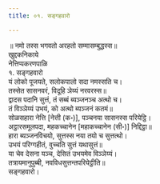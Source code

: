 ```yaml
---
title: ०१. सङ्गहवारो

---
```

॥ नमो तस्स भगवतो अरहतो सम्मासम्बुद्धस्स॥  
खुद्दकनिकाये  
नेत्तिप्पकरणपाळि  
१. सङ्गहवारो  
यं लोको पूजयते, सलोकपालो सदा नमस्सति च।  
तस्सेत सासनवरं, विदूहि ञेय्यं नरवरस्स॥  
द्वादस पदानि सुत्तं, तं सब्बं ब्यञ्जनञ्च अत्थो च।  
तं विञ्ञेय्यं उभयं, को अत्थो ब्यञ्जनं कतमं॥  
सोळसहारा नेत्ति [नेत्ती (क॰)], पञ्चनया सासनस्स परियेट्ठि।  
अट्ठारसमूलपदा, महकच्चानेन [महाकच्चानेन (सी॰)] निद्दिट्ठा॥  
हारा ब्यञ्जनविचयो, सुत्तस्स नया तयो च सुत्तत्थो।  
उभयं परिग्गहीतं, वुच्चति सुत्तं यथासुत्तं॥  
या चेव देसना यञ्च, देसितं उभयमेव विञ्ञेय्यं।  
तत्रायमानुपुब्बी, नवविधसुत्तन्तपरियेट्ठीति॥  
सङ्गहवारो।  
